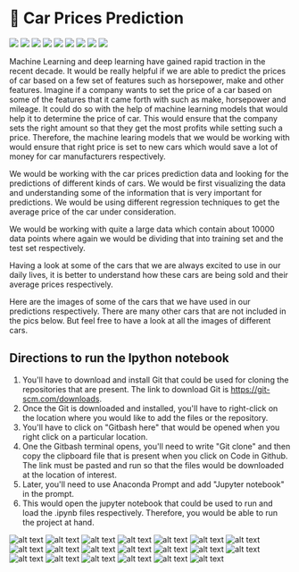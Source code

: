 # 🚙 Car Prices Prediction 

[![](https://img.shields.io/badge/Python-FFD43B?style=for-the-badge&logo=python&logoColor=darkgreen)](https://www.python.org)  [![](https://img.shields.io/badge/TensorFlow-FF6F00?style=for-the-badge&logo=TensorFlow&logoColor=white)](https://www.tensorflow.org) [![](https://img.shields.io/badge/scikit_learn-F7931E?style=for-the-badge&logo=scikit-learn&logoColor=white)](https://scikit-learn.org/stable/) [![](https://img.shields.io/badge/SciPy-654FF0?style=for-the-badge&logo=SciPy&logoColor=white)](https://www.scipy.org) [![](https://img.shields.io/badge/Numpy-777BB4?style=for-the-badge&logo=numpy&logoColor=white)](https://numpy.org) [![](https://img.shields.io/badge/Pandas-2C2D72?style=for-the-badge&logo=pandas&logoColor=white)](https://pandas.pydata.org)  [![](https://img.shields.io/badge/Plotly-239120?style=for-the-badge&logo=plotly&logoColor=white)](https://plotly.com) [![](https://img.shields.io/badge/Keras-D00000?style=for-the-badge&logo=Keras&logoColor=white)](https://keras.io) [![](https://img.shields.io/badge/conda-342B029.svg?&style=for-the-badge&logo=anaconda&logoColor=white)](https://www.anaconda.com)

Machine Learning and deep learning have gained rapid traction in the recent decade. It would be really helpful if we are able to predict the prices of car based on a few set of features such as horsepower, make and other features. Imagine if a company wants to set the price of a car based on some of the features that it came forth with such as make, horsepower and mileage. It could do so with the help of machine learning models that would help it to determine the price of car. This would ensure that the company sets the right amount so that they get the most profits while setting such a price. Therefore, the machine learing models that we would be working with would ensure that right price is set to new cars which would save a lot of money for car manufacturers respectively. 

We would be working with the car prices prediction data and looking for the predictions of different kinds of cars. We would be first visualizing the data and understanding some of the information that is very important for predictions. We would be using different regression techniques to get the average price of the car under consideration.

We would be working with quite a large data which contain about 10000 data points where again we would be dividing that into training set and the test set respectively. 

Having a look at some of the cars that we are always excited to use in our daily lives, it is better to understand how these cars are being sold and their average prices respectively. 

Here are the images of some of the cars that we have used in our predictions respectively. There are many other cars that are not included in the pics below. But feel free to have a look at all the images of different cars. 

## Directions to run the Ipython notebook 

1. You'll have to download and install Git that could be used for cloning the repositories that are present. The link to download Git is https://git-scm.com/downloads.
2. Once the Git is downloaded and installed, you'll have to right-click on the location where you would like to add the files or the repository. 
3. You'll have to click on "Gitbash here" that would be opened when you right click on a particular location. 
4. One the Gitbash terminal opens, you'll need to write "Git clone" and then copy the clipboard file that is present when you click on Code in Github. The link must be pasted and run so that the files would be downloaded at the location of interest. 
5. Later, you'll need to use Anaconda Prompt and add "Jupyter notebook" in the prompt. 
6. This would open the jupyter notebook that could be used to run and load the .ipynb files respectively. Therefore, you would be able to run the project at hand. 

![alt text](https://media.wired.com/photos/59547e60ce3e5e760d52d429/191:100/w_1280,c_limit/02_Bugatti-VGT_photo_ext_WEB.jpg)
![alt text](https://s1.cdn.autoevolution.com/images/models/AUDI_A3-Sportback-2020_main.jpg)
![alt text](https://robbreport.com/wp-content/uploads/2020/07/6-3.jpg?w=1000)
![alt text](https://hips.hearstapps.com/hmg-prod.s3.amazonaws.com/images/2020-mercedes-maybach-s650-mmp-1-1578591259.jpg?crop=0.998xw:0.889xh;0.00160xw,0.00855xh&resize=640:*)
![alt text](https://hips.hearstapps.com/hmg-prod.s3.amazonaws.com/images/p90378219-highres-1575322323.jpg?crop=1.00xw:0.752xh;0,0.139xh&resize=640:*)
![alt text](https://hips.hearstapps.com/hmg-prod.s3.amazonaws.com/images/2021-lotus-evora-gt-mmp-1-1606234124.jpg?crop=1xw:0.84375xh;center,top&resize=480:*)
![alt text](https://hips.hearstapps.com/hmg-prod.s3.amazonaws.com/images/2021-dodge-challenger-mmp-1-1599685173.jpg?crop=0.976xw:1xh;center,top&resize=480:*)
![alt text](https://www.carscoops.com/wp-content/uploads/2020/05/Hummer-H1-2025-44.jpg)
![alt text](https://media.ed.edmunds-media.com/chrysler/300/2021/oem/2021_chrysler_300_sedan_s_fq_oem_3_1600.jpg)
![alt text](https://cdn.cnn.com/cnnnext/dam/assets/180926103939-mclaren.jpg)
![alt text](https://hips.hearstapps.com/hmg-prod.s3.amazonaws.com/images/2020-gmc-yukon-mmp-1-1579200879.jpg?crop=0.995xw:0.889xh;0.00481xw,0.0514xh&resize=1200:*)
![alt text](https://www.motorious.com/content/images/2020/07/1976-pontiac-trans-am-6.jpg)
![alt text](https://s3.amazonaws.com/www.autowise.com/wp-content/uploads/2017/09/30160415/w30-e1504521087386.jpg)
![alt text](https://hips.hearstapps.com/hmg-prod.s3.amazonaws.com/images/lincolncontinentalcoachdoors-03-hr-1570196877.jpg)
![alt text](https://o.aolcdn.com/images/dims3/GLOB/legacy_thumbnail/800x450/format/jpg/quality/85/http://www.blogcdn.com/www.autoblog.com/media/2010/07/spyker.jpg)
![alt text](https://www.gannett-cdn.com/presto/2019/10/04/PDTF/5a5966f7-e60b-42ef-8e72-0d3d4df01b79-2020-Cadillac-Escalade-002.jpg)
![alt text](https://upload.wikimedia.org/wikipedia/commons/5/5d/2008_Scion_xB.jpg)
![alt text](https://specials-images.forbesimg.com/imageserve/5fb4141495f848590f72a25e/960x0.jpg?fit=scale)
![alt text](https://media.ed.edmunds-media.com/maserati/levante/2019/oem/2019_maserati_levante_4dr-suv_trofeo_fq_oem_2_1600.jpg)
![alt text](https://www.automobilemag.com/uploads/sites/11/2019/08/Subaru-WRX-STI-209.jpg)
